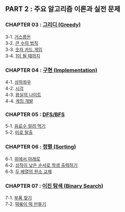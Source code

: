 ## PART 2 : 주요 알고리즘 이론과 실전 문제

### CHAPTER 03 : [그리디 (Greedy)](https://ziho-world.tistory.com/28)
3-1. [거스름돈](https://github.com/ziho9593/CTwithPython/blob/master/PART_02/03_%E1%84%80%E1%85%B3%E1%84%85%E1%85%B5%E1%84%83%E1%85%B5/3-1_%EA%B1%B0%EC%8A%A4%EB%A6%84%EB%8F%88.md)  
3-2. [큰 수의 법칙](https://github.com/ziho9593/CTwithPython/blob/master/PART_02/03_%E1%84%80%E1%85%B3%E1%84%85%E1%85%B5%E1%84%83%E1%85%B5/3-2_%ED%81%B0_%EC%88%98%EC%9D%98_%EB%B2%95%EC%B9%99.md)  
3-3. [숫자 카드 게임](https://github.com/ziho9593/CTwithPython/blob/master/PART_02/03_%E1%84%80%E1%85%B3%E1%84%85%E1%85%B5%E1%84%83%E1%85%B5/3-3_%EC%88%AB%EC%9E%90_%EC%B9%B4%EB%93%9C_%EA%B2%8C%EC%9E%84.md)  
3-4. [1이 될 때까지](https://github.com/ziho9593/CTwithPython/blob/master/PART_02/03_%E1%84%80%E1%85%B3%E1%84%85%E1%85%B5%E1%84%83%E1%85%B5/3-4_1%EC%9D%B4_%EB%90%A0_%EB%95%8C%EA%B9%8C%EC%A7%80.md)

### CHAPTER 04 : [구현 (Implementation)](https://ziho-world.tistory.com/29)
4-1. [상하좌우](https://github.com/ziho9593/CTwithPython/blob/master/PART_02/04_%EA%B5%AC%ED%98%84/4-1_%EC%83%81%ED%95%98%EC%A2%8C%EC%9A%B0.md)  
4-2. [시각](https://github.com/ziho9593/CTwithPython/blob/master/PART_02/04_%EA%B5%AC%ED%98%84/4-2_%EC%8B%9C%EA%B0%81.md)  
4-3. [왕실의 나이트](https://github.com/ziho9593/CTwithPython/blob/master/PART_02/04_%EA%B5%AC%ED%98%84/4-3_%EC%99%95%EC%8B%A4%EC%9D%98_%EB%82%98%EC%9D%B4%ED%8A%B8.md)  
4-4. [게임 개발](https://github.com/ziho9593/CTwithPython/blob/master/PART_02/04_%EA%B5%AC%ED%98%84/4-4_%EA%B2%8C%EC%9E%84_%EA%B0%9C%EB%B0%9C.md)

### CHAPTER 05 : [DFS/BFS](https://ziho-world.tistory.com/30)
5-1. [음료수 얼려 먹기](https://github.com/ziho9593/CTwithPython/blob/master/PART_02/05_DFS%26BFS/5-1_%EC%9D%8C%EB%A3%8C%EC%88%98_%EC%96%BC%EB%A0%A4_%EB%A8%B9%EA%B8%B0.md)  
5-2. [미로 탈출](https://github.com/ziho9593/CTwithPython/blob/master/PART_02/05_DFS%26BFS/5-2_%EB%AF%B8%EB%A1%9C_%ED%83%88%EC%B6%9C.md)

### CHAPTER 06 : [정렬 (Sorting)](https://ziho-world.tistory.com/31)
6-1. [위에서 아래로](https://github.com/ziho9593/CTwithPython/blob/master/PART_02/06_%EC%A0%95%EB%A0%AC/6-1_%EC%9C%84%EC%97%90%EC%84%9C_%EC%95%84%EB%9E%98%EB%A1%9C.md)  
6-2. [성적이 낮은 순서로 학생 출력하기](https://github.com/ziho9593/CTwithPython/blob/master/PART_02/06_%EC%A0%95%EB%A0%AC/6-2_%EC%84%B1%EC%A0%81%EC%9D%B4_%EB%82%AE%EC%9D%80_%EC%88%9C%EC%84%9C%EB%A1%9C_%ED%95%99%EC%83%9D_%EC%B6%9C%EB%A0%A5%ED%95%98%EA%B8%B0.md)  
6-3. [두 배열의 원소 교체](https://github.com/ziho9593/CTwithPython/blob/master/PART_02/06_%EC%A0%95%EB%A0%AC/6-3_%EB%91%90_%EB%B0%B0%EC%97%B4%EC%9D%98_%EC%9B%90%EC%86%8C_%EA%B5%90%EC%B2%B4.md)

### CHAPTER 07 : [이진 탐색 (Binary Search)](https://ziho-world.tistory.com/32)
7-1. [부품 찾기](https://github.com/ziho9593/CTwithPython/blob/master/PART_02/07_%EC%9D%B4%EC%A7%84_%ED%83%90%EC%83%89/7-1_%EB%B6%80%ED%92%88_%EC%B0%BE%EA%B8%B0.md)  
7-2. [떡볶이 떡 만들기](https://github.com/ziho9593/CTwithPython/blob/master/PART_02/07_%EC%9D%B4%EC%A7%84_%ED%83%90%EC%83%89/7-2_%EB%96%A1%EB%B3%B6%EC%9D%B4_%EB%96%A1_%EB%A7%8C%EB%93%A4%EA%B8%B0.md)